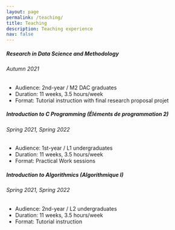 ```yaml
---
layout: page
permalink: /teaching/
title: Teaching
description: Teaching experience
nav: false
---
```


<div class="card mt-3 p-3">
    <h5 class="card-title font-weight-bold">Research in Data Science and Methodology</h5>
    <h6 class="card-subtitle mb-2 text-muted">Autumn 2021</h6>
    <ul>
      <li>Audience: 2nd-year / M2 DAC graduates</li>
      <li>Duration: 11 weeks, 3.5 hours/week</li>
      <li>Format: Tutorial instruction with final research proposal projet</li>
    </ul>
</div>
<div class="card mt-3 p-3">
    <h5 class="card-title font-weight-bold">Introduction to C Programming (Éléments de programmation 2)</h5>
    <h6 class="card-subtitle mb-2 text-muted">Spring 2021, Spring 2022</h6>
    <ul>
      <li>Audience: 1st-year / L1 undergraduates</li>
      <li>Duration: 11 weeks, 3.5 hours/week</li>
      <li>Format: Practical Work sessions</li>
    </ul>
</div>
<div class="card mt-3 p-3">
    <h5 class="card-title font-weight-bold">Introduction to Algorithmics (Algorithmique I)</h5>
    <h6 class="card-subtitle mb-2 text-muted">Spring 2021, Spring 2022</h6>
    <ul>
      <li>Audience: 2nd-year / L2 undergraduates</li>
      <li>Duration: 11 weeks, 3.5 hours/week</li>
      <li>Format: Tutorial instruction</li>
    </ul>
</div>
